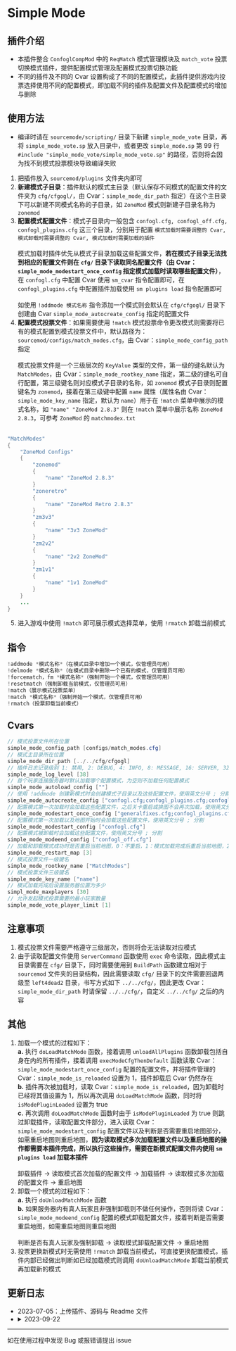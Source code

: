 # Simple Mode

## 插件介绍
- 本插件整合 `ConfoglCompMod` 中的 `ReqMatch` 模式管理模块及 `match_vote` 投票切换模式插件，提供配置模式管理及配置模式投票切换功能
- 不同的插件及不同的 Cvar 设置构成了不同的配置模式，此插件提供游戏内投票选择使用不同的配置模式，即加载不同的插件及配置文件及配置模式的增加与删除

## 使用方法
- 编译时请在 `sourcemode/scripting/` 目录下新建 `simple_mode_vote` 目录，再将 `simple_mode_vote.sp` 放入目录中，或者更改 `simple_mode.sp` 第 99 行 `#include "simple_mode_vote/simple_mode_vote.sp"` 的路径，否则将会因为找不到模式投票模块导致编译失败

1. 把插件放入 `sourcemod/plugins` 文件夹内即可
2. **新建模式子目录**：插件默认的模式主目录（默认保存不同模式的配置文件的文件夹为 `cfg/cfgogl/`，由 Cvar：`simple_mode_dir_path` 指定）在这个主目录下可以新建不同模式名称的子目录，如 `ZoneMod` 模式则新建子目录名称为 `zonemod`
3. **配置模式配置文件**：模式子目录内一般包含 `confogl.cfg, confogl_off.cfg, confogl_plugins.cfg` 这三个目录，分别用于配置 `模式加载时需要调整的 Cvar, 模式卸载时需要调整的 Cvar, 模式加载时需要加载的插件`<br><br>模式加载时插件优先从模式子目录加载这些配置文件，**若在模式子目录无法找到相应的配置文件则在 `cfg/` 目录下读取同名配置文件（由 Cvar：`simple_mode_modestart_once_config` 指定模式加载时读取哪些配置文件）**，在 `confogl.cfg` 中配置 Cvar 使用 `sm_cvar` 指令配置即可，在 `confogl_plugins.cfg` 中配置插件加载使用 `sm plugins load` 指令配置即可<br><br>如使用 `!addmode 模式名称` 指令添加一个模式则会默认在 `cfg/cfgogl/` 目录下创建由 Cvar `simple_mode_autocreate_config` 指定的配置文件
4. **配置模式投票文件**：如果需要使用 `!match` 模式投票命令更改模式则需要将已有的模式配置到模式投票文件中，默认路径为：`sourcemod/configs/match_modes.cfg`，由 Cvar：`simple_mode_config_path` 指定<br><br>模式投票文件是一个三级层次的 `KeyValue` 类型的文件，第一级的键名默认为 `MatchModes`，由 Cvar：`simple_mode_rootkey_name` 指定，第二级的键名可自行配置，第三级键名则对应模式子目录的名称，如 `zonemod` 模式子目录则配置键名为 `zonemod`，接着在第三级键中配置 `name` 属性（属性名由 Cvar：`simple_mode_key_name` 指定，默认为 `name`）用于在 `!match` 菜单中展示的模式名称，如 `"name" "ZoneMod 2.8.3"` 则在 `!match` 菜单中展示名称 `ZoneMod 2.8.3`，可参考 `ZoneMod` 的 `matchmodex.txt`<br><br>
```java
"MatchModes"
{
    "ZoneMod Configs"
    {
        "zonemod"
        {
            "name" "ZoneMod 2.8.3"
        }
        "zoneretro"
        {
            "name" "ZoneMod Retro 2.8.3"
        }
        "zm3v3"
        {
            "name" "3v3 ZoneMod"
        }
        "zm2v2"
        {
            "name" "2v2 ZoneMod"
        }
        "zm1v1"
        {
            "name" "1v1 ZoneMod"
        }
    }
    ...
}
```
5. 进入游戏中使用 `!match` 即可展示模式选择菜单，使用 `!rmatch` 卸载当前模式

## 指令
```java
!addmode *模式名称*（在模式目录中增加一个模式，仅管理员可用）
!delmode *模式名称*（在模式目录中删除一个已有的模式，仅管理员可用）
!forcematch，fm *模式名称*（强制开始一个模式，仅管理员可用）
!resetmatch（强制卸载当前模式，仅管理员可用）
!match（展示模式投票菜单）
!match *模式名称*（强制开始一个模式，仅管理员可用）
!rmatch（投票卸载当前模式）
```

## Cvars
```java
// 模式投票文件所在位置
simple_mode_config_path [configs/match_modes.cfg]
// 模式主目录所在位置
simple_mode_dir_path [../../cfg/cfgogl]
// 插件日志记录级别 1: 禁用, 2: DEBUG, 4: INFO, 8: MESSAGE, 16: SERVER, 32: ERROR, 数字相加
simple_mode_log_level [38]
// 首个玩家连接服务器时默认加载哪个配置模式，为空则不加载任何配置模式
simple_mode_autoload_config [""]
// 使用 !addmode 创建新模式时会创建模式子目录以及这些配置文件，使用英文分号 ; 分割
simple_mode_autocreate_config ["confogl.cfg;confogl_plugins.cfg;confogl_off.cfg;shared_plugins.cfg;shared_settings.cfg;shared_cvars.cfg"]
// 配置模式第一次加载时会加载这些配置文件，之后关卡重启或换图不会再次加载，使用英文分号 ; 分割
simple_mode_modestart_once_config ["generalfixes.cfg;confogl_plugins.cfg;sharedplugins.cfg"]
// 配置模式第一次加载以及地图开始时会加载这些配置文件，使用英文分号 ; 分割
simple_mode_modestart_config ["confogl.cfg"]
// 配置模式被卸载时会加载这些配置文件，使用英文分号 ; 分割
simple_mode_modeend_config ["confogl_off.cfg"]
// 加载和卸载模式成功时是否重启当前地图，0：不重启，1：模式加载完成后重启当前地图，2：模式卸载完成后重启当前地图，3：模式加载完成及卸载完成后都重启
simple_mode_restart_map [3]
// 模式投票文件一级键名
simple_mode_rootkey_name ["MatchModes"]
// 模式投票文件三级键名
simple_mode_key_name ["name"]
// 模式加载完成后设置服务器位置为多少
simpl_mode_maxplayers [30]
// 允许发起模式投票需要的最小玩家数量
simple_mode_vote_player_limit [1]
```

## 注意事项
1. 模式投票文件需要严格遵守三级层次，否则将会无法读取对应模式
2. 由于读取配置文件使用 `ServerCommand` 函数使用 `exec` 命令读取，因此模式主目录需要在 `cfg/` 目录下，同时需要使用到 `BuildPath` 函数建立相对于 `sourcemod` 文件夹的目录结构，因此需要读取 `cfg/` 目录下的文件需要回退两级至 `left4dead2` 目录，书写方式如下 `../../cfg/`，因此更改 Cvar：`simple_mode_dir_path` 时请保留 `../../cfg/`，自定义 `../../cfg/` 之后的内容

## 其他
1. 加载一个模式的过程如下：<br>**a.** 执行 `doLoadMatchMode` 函数，接着调用 `unloadAllPlugins` 函数卸载包括自身在内的所有插件，接着调用 `execModeCfgThenDefault` 函数读取 Cvar：`simple_mode_modestart_once_config` 配置的配置文件，并将插件管理的 Cvar：`simple_mode_is_reloaded` 设置为 1，插件卸载后 Cvar 仍然存在<br>**b.** 插件再次被加载时，读取 Cvar：`simple_mode_is_reloaded`，因为卸载时已经将其值设置为 1，所以再次调用 `doLoadMatchMode` 函数，同时将 `isModePluginLoaded` 设置为 true<br>**c.** 再次调用 `doLoadMatchMode` 函数时由于 `isModePluginLoaded` 为 true 则跳过卸载插件，读取配置文件部分，进入读取 Cvar：`simple_mode_modestart_config` 配置文件以及判断是否需要重启地图部分，如需重启地图则重启地图，**因为读取模式多次加载配置文件以及重启地图的操作都需要本插件完成，所以执行这些操作，需要在新模式配置文件内使用 `sm plugins load` 加载本插件**<br><br>卸载插件 -> 读取模式首次加载的配置文件 -> 加载插件 -> 读取模式多次加载的配置文件 -> 重启地图
2. 卸载一个模式的过程如下：<br>**a.** 执行 `doUnloadMatchMode` 函数<br>**b.** 如果服务器内有真人玩家且非强制卸载则不做任何操作，否则将读 Cvar：`simple_mode_modeend_config` 配置的模式卸载配置文件，接着判断是否需要重启地图，如需重启地图则重启地图<br><br>判断是否有真人玩家及强制卸载 -> 读取模式卸载配置文件 -> 重启地图
3. 投票更换新模式时无需使用 `!rmatch` 卸载当前模式，可直接更换配置模式，插件内部已经做出判断如已经加载模式则调用 `doUnloadMatchMode` 卸载当前模式再加载新的模式

## 更新日志
- 2023-07-05：上传插件、源码与 Readme 文件
- <details>
    <summary>2023-09-22</summary>
    1. 将 simple_mode_enable_logging 是否开启日志记录更改为使用日志记录级别控制日志记录<br>
    2. 将 #include "simple_mode_vote/simple_mode_vote.sp" 路径更改为 #include "simple_mode_vote.sp", 重新编译时请注意<br>
    3. 修复目前已有模式情况下直接使用 !match 命令无法选择新模式, 需要使用 !rmatch 卸载当前模式再使用 !match 选择新模式的问题
  </details>

---
如在使用过程中发现 Bug 或报错请提出 issue